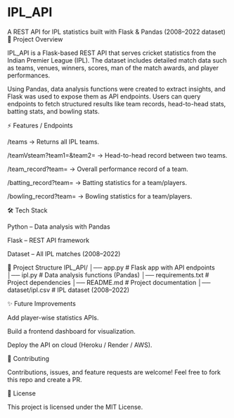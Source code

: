 # IPL_API
A REST API for IPL statistics built with Flask &amp; Pandas (2008–2022 dataset)
📌 Project Overview

IPL_API is a Flask-based REST API that serves cricket statistics from the Indian Premier League (IPL).
The dataset includes detailed match data such as teams, venues, winners, scores, man of the match awards, and player performances.

Using Pandas, data analysis functions were created to extract insights, and Flask was used to expose them as API endpoints.
Users can query endpoints to fetch structured results like team records, head-to-head stats, batting stats, and bowling stats.

⚡ Features / Endpoints

/teams → Returns all IPL teams.

/teamVsteam?team1=<teamA>&team2=<teamB> → Head-to-head record between two teams.

/team_record?team=<teamName> → Overall performance record of a team.

/batting_record?team=<teamName> → Batting statistics for a team/players.

/bowling_record?team=<teamName> → Bowling statistics for a team/players.

🛠️ Tech Stack

Python – Data analysis with Pandas

Flask – REST API framework

Dataset – All IPL matches (2008–2022)

📂 Project Structure
IPL_API/
│── app.py              # Flask app with API endpoints
│── ipl.py              # Data analysis functions (Pandas)
│── requirements.txt    # Project dependencies
│── README.md           # Project documentation
│── dataset/ipl.csv     # IPL dataset (2008–2022)

✨ Future Improvements

Add player-wise statistics APIs.

Build a frontend dashboard for visualization.

Deploy the API on cloud (Heroku / Render / AWS).

🤝 Contributing

Contributions, issues, and feature requests are welcome!
Feel free to fork this repo and create a PR.

📜 License

This project is licensed under the MIT License.
